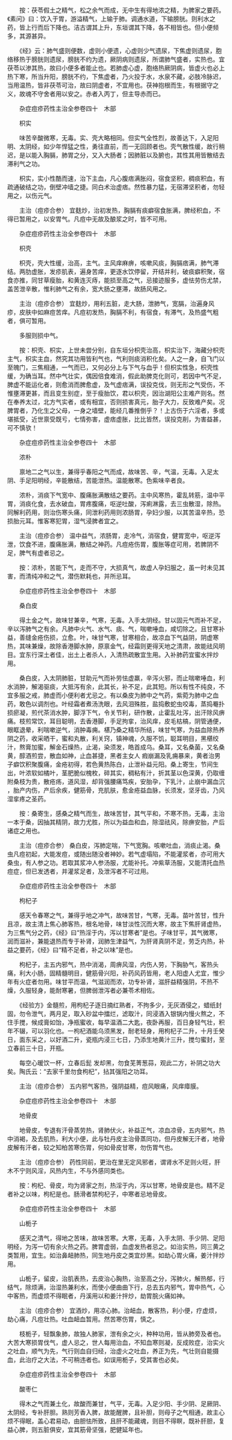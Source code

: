 <!-- { "loadSidebar": true } -->
　　按：茯苓假土之精气，松之余气而成，无中生有得地浓之精，为脾家之要药。《素问》曰：饮入于胃，游溢精气，上输于肺。调通水道，下输膀胱。则利水之药，皆上行而后下降也。洁古谓其上升，东垣谓其下降，各不相皆也。但小便频多，其源甚异。

　　《经》云：肺气盛则便数，虚则小便遗，心虚则少气遗尿，下焦虚则遗尿，胞络移热于膀胱则遗尿，膀胱不约为遗，厥阴病则遗尿，所谓肺气盛者，实热也。宜茯苓以渗其热，故曰小便多者能止也。若肺虚心虚，胞络热厥阴病，皆虚火也必上热下寒，所当升阳，膀胱不约，下焦虚者，乃火投于水，水泉不藏，必肢冷脉迟，当用温热，皆非茯苓可治，故曰阴虚者，不宜用也。茯神抱根而生，有根据守之义，故魂不守舍者用以安之。赤者入丙丁，但主导赤而已。

　　杂症痘疹药性主治全参卷四十　木部

　　枳实

　　味苦辛酸微寒，无毒。实、壳大略相同。但实气全性烈，故善达下，入足阳明、太阴经，如少年悍猛之性，勇往直前，而一无回顾者也。壳气散性缓，故行稍迟，是以能入胸膈，肺胃之分，又入大肠者；因肺脏以及腑也，其性其用皆散结去滞利气之功。

　　枳实，实小性酷而速，治下主血，凡心腹痞满胀闷，宿食坚积，稠痰积血，有疏通破结之功，倒壁冲墙之捷。同白术治虚痞。然性暴力猛，无宿滞坚积者，勿轻用之，以伤元气。

　　主治（痘疹合参） 宜麸炒，治初发热，胸膈有痰癖宿食胀满，脾经积血，不得已暂用之，以安胃气。凡痘中无故及酿浆之时，皆不可用。

　　杂症痘疹药性主治全参卷四十　木部

　　枳壳

　　枳壳，壳大性缓，治高，主气。主风痒麻痹，咳嗽风痰，胸膈痞满，肺气滞结。两肋虚胀，发疹肌表，遍身苦痒，更逐水饮停留，开结并利，破痰癖积聚，宿食亦推，同甘草瘦胎，和黄连灭痔，能损至高之气，忌接迹服多，虚怯劳伤尤禁，盖苦泄辛散，惟利肺气之有余，宽大肠之壅滞，故肠风用之。

　　主治（痘疹合参） 宜麸炒，用利五脏，走大肠，泄肺气，宽膈，治遍身风疹，皮肤中如麻痘苦痒。凡痘初发热，胸膈不利，有宿食，有滞气，及热盛气粗者，俱可暂用。

　　多服则损中气。

　　按：枳壳、枳实，上世未尝分别，自东垣分枳壳治高，枳实治下，海藏分枳壳主气，枳实主血，然究其功用皆利气也，气利则痰消积化矣。人之一身，自飞门以至魄门，三焦相通，一气而已，又何必分上与下气与血乎！但枳实性急，枳壳性缓，为确当耳。然中气壮实，偶因倍食难消，假此助脾克化则可，若因中气不足，脾虚不能运化者，则愈消而脾愈虚，及气虚痞满，误投克伐，则无形之气受伤，不惟壅滞更甚，而且变生别症，至于瘦胎饮，君以枳壳，因治湖阳公主难产则名。然在奉养太过，北方气实者，或有相宜，否则损害真元，胎子大力，反致难产矣。况脾胃者，乃化生之父母，一身之墙壁，能经几番推倒乎？！上古伤于六淫者，多或堪抵受，近世禀受既亏，七情弥害，虚痞虚胀，比比皆然，误投克削，为害益甚，可不慎欤！

　　杂症痘疹药性主治全参卷四十　木部

　　浓朴

　　禀地二之气以生，兼得乎春阳之气而成，故味苦、辛，气温，无毒。入足太阴、手足阳明经，辛能散结，苦能泄热。温能散寒。色紫味辛者良。

　　浓朴，消痰下气宽中、腹痛胀满散结之要药。主中风寒热，霍乱转筋，温中平胃，消痰化食，去水破血，胃疼腹痛，呕逆吐酸，泻痢淋露，去三虫散湿，除热。同解利药用，则治伤寒头痛，同泄利药用则浓肠胃，孕妇少服，以其苦温辛热，恐损胎元耳。惟客寒犯胃，湿气浸脾者宜之。

　　主治（痘疹合参） 温中益气，浓肠胃，走冷气，消宿食，健胃宽中，呕逆泻泄，饮食不进，腹痛胀满，散结之神药。凡痘疮伤胃，腹胀等症可用，若脾阴不足，脾气有虚者忌之。

　　按：浓朴，苦能下气，走而不守，大损真气，故虚人孕妇服之，虽一时未见其害，而清纯冲和之气，潜伤默耗也，并所忌耳。

　　杂症痘疹药性主治全参卷四十　木部

　　桑白皮

　　得土金之气，故味甘兼辛，气寒，无毒。入手太阴经。甘以固元气而补不足，辛以泻肺气之有余。凡肺中火气、水气、痰、气，喘嗽唾血，咸切除之。且甘寒补益，善缝金疮伤损，立愈。叶，味甘气寒，甘寒相合，故凉血下气益阴，阴虚寒热，其味兼燥，故除香港脚水肿，原禀金气，经霜则更得天地之清肃，故能祛风明目。宜东行深土者佳，出土上者杀人，入清热疏散宜生用。入补肺药宜蜜水拌炒用。

　　桑白皮，入太阴肺脏，甘助元气而补劳怯虚羸，辛泻火邪，而止喘嗽唾血，利水消肿，解渴驱痰，大抵泻有余，此其长，补不足，此其短。所以有性不纯良，不宜多服之戒，肺虚而小便利者尤忌之。有以桑皮为肺中之气药，紫菀为肺中之血药，敢色以调剂也。叶经霜者煮汤洗眼，去风泪殊胜，盐捣敷蛇虫咬毒，蒸捣罨扑损瘀凝，煎代茶消水肿，脚浮下气，令关节利，研作散，止霍乱吐泻，出汗除风痹痛。枝煎常饮，耳目聪明，去香港脚，手足拘挛，治风痒，皮毛枯槁，阴管通便，眼眶退晕，利喘嗽逆气，消肿毒痈。椹乃桑之精华所结，味甘气寒，为益血除热养阴之药，收采晒干，蜜和丸散，利关窍，镇神魂，久服不饥，聪耳明目，黑椹绞汁，熬膏加蜜，解金石燥热，止渴，染须发，皓首成乌。桑耳，又名桑菌，又名桑黄，醇酒煎尝，散血如神，止血甚捷，黑者主女人 瘕崩漏及乳痈暴来，黄者治男子癖饮积聚腹痛，金疮初得，若色黄热陈白，止泄补益元阳。桑上寄生，节间生出，叶浓软如橘叶，茎肥脆似槐枚，碎其实，稠粘有汁，折其茎以色深黄，仍取缠附桑枝为贵，散疮疡，道风湿，却背强腰痛笃疾，安胎孕，下乳汁，止崩中漏血沉 ，胎产内伤，产后余疾，健筋骨，充肌肤，愈金疮益血脉，长须发，坚牙齿，乃风湿挛疼之圣药。

　　按：桑寄生，感桑之精气而生，故味苦甘，其气平和，不寒不热，无毒，主治一本于桑，因抽其精阴，故力尤胜，所以为益血和血，除湿祛风，除痹安胎，产后诸症之用也。

　　主治（痘疹合参） 桑白皮，泻肺定喘，下气宽胸。咳嗽吐血，消痰止渴。桑虫凡痘初起，大能发痘，或随出随没者神妙。若气虚塌陷，不能灌浆者，亦可用大桑虫，有人参之功。若取其浆冲人参汤服，尤能补托。冲紫草汤服，又能清托血热痘症，但已发透者，并灌浆足者，及泄泻者不可过用。

　　杂症痘疹药性主治全参卷四十　木部

　　枸杞子

　　感天令春寒之气，兼得乎地之冲气，故味苦甘，气寒，无毒。苗叶苦甘，性升且凉，故主清上焦心肺客热，根名地骨，味甘淡性沉而大寒，故主下焦肝肾虚热，为三焦气分之药，《经》曰“热淫于内，泻以甘寒者”是也。子味甘平，其气微寒，润而滋补，兼能退热而专于补肾，润肺生津益气，为肝肾真阴不足，劳乏内热，补益之要药，《经》曰“精不足者，补之以味”是也。

　　枸杞子，主五内邪气，热中消渴，周痹风湿，内伤人劳，下胸胁气，客热头痛，利大小肠，固精髓明目，健筋骨兴阳，补药风药皆用，老人阳虚人尤宜，惟少年有火症者勿用。味甘平而温，气滋润而浓，功专补肾，滋肝益精强阴，不热不燥，久服轻身，能耐寒暑，但脾弱泄泻者必兼苓术相佐。

　　《经验方》金髓煎，用枸杞子逐日摘红熟者，不拘多少，无灰酒侵之，蜡纸封固，勿令泄气，两月足，取入砂盆中擂烂，滤取汁，同浸酒入银锅内慢火熬之，不住手搅，候成膏如饴，净瓶蜜收，每早温酒二大匙，夜卧再服，百日身轻气壮，积年不辍，可以羽化也。一枸杞酒能乌须黑发，耐老轻身，用枸杞子二升，十月壬癸日，面东采之，以好酒二升，瓷瓶内浸三七日，乃添生地黄汁三升，搅匀蜜封，至立春前三十日，开瓶。

　　每空心暖饮一杯，立春后髭 发却黑，勿食芜菁葱蒜，观此二方，补阴之功大矣。陶氏云：“去家千里勿食枸杞”，拈其强阳之功耳。

　　主治（痘疹合参） 五内邪气客热，强阴益精，痘风眼痛，风痒瘴膜。

　　杂症痘疹药性主治全参卷四十　木部

　　地骨皮

　　地骨皮，专退有汗骨蒸劳热，肾肺伏火，补益正气，凉血凉骨，五内邪气，热中消褐，及去肌热，利大小便，此与牡丹皮主治骨蒸同功，但丹皮解无汗者，地骨皮解有汗者，较之知柏苦寒伤胃，何如骨皮甘寒，勿伤胃气也。

　　主治（痘疹合参） 药性同前，更治在里无定风邪者，谓肾水不足则火旺，肝木不宁则风淫，风热内生，不与外感同类也。

　　按：枸杞、骨皮，均为肾家之剂，热淫于内，泻以甘寒，地骨皮是也。精不足者补之以味，枸杞是也。肠滑者禁枸杞子，中寒者忌地骨皮。

　　杂症痘疹药性主治全参卷四十　木部

　　山栀子

　　感天之清气，得地之苦味，故味苦寒。大寒，无毒，入手太阴、手少阴、足阳明经，为泻一切有余火热之药。脾胃虚弱，血虚发热者忌之。如治实热，同三黄之类暂用，宜生。如治鼻衄肺热，同生地丹皮之类宜炒黑。如劫心胃火痛，姜汁拌炒用。

　　山栀子，留皮，治肌表热，去皮治心胸热，治至高之分，泻肺火，解热郁，行结气，除烦满，治湿热兼利水，而使小便曲曲下行，总去五内邪气，胃中热气，心中客热，而虚烦不得眠者，丹溪用以和姜汁拌炒，劫胃脘火痛如神。

　　主治（痘疹合参） 宜酒炒，用凉心肺。治衄血，散客热，利小便，疗虚烦，劫心痛，凡痘壮热。吐血衄血暂用。然苦寒伤胃，慎之。

　　枝栀子，轻飘象肺，故独人肺家，泄有余之火，种种功用，皆从肺旁及者也。大苦大寒损胃伐气，虚人忌之，世人每用治血，不知血寒则凝，反成败症，治实火之吐血，顺气为先，气行则血自归经，治虚火之吐血，养正为先，气壮则自能摄血，此治疗之大法，不可稍违者也。如误用栀子，受其害也必矣。

　　杂症痘疹药性主治全参卷四十　木部

　　酸枣仁

　　得木之气而兼土化，故酸而兼甘，气平，无毒。入足少阳、手少阴、足厥阴、太阴经，专补肝胆。熟则芳香入脾，故能醒脾，且补胆，则母子之气相通，故主心烦不得眠，盖心君易动，由胆怯所致，且肝不能藏魂，则目不得瞑，既补肝胆，复益心脾，则五脏俱安，宜其筋骨坚强，肥健延年也。

